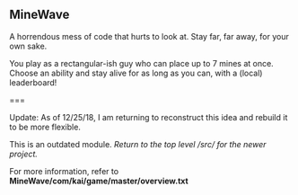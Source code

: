 ## MineWave
A horrendous mess of code that hurts to look at. Stay far, far away, for your own sake.

You play as a rectangular-ish guy who can place up to 7 mines at once. Choose an ability and stay alive for as long as you can, with a (local) leaderboard!


===

Update: As of 12/25/18, I am returning to reconstruct this idea and rebuild it to be more flexible. 

This is an outdated module. *Return to the top level /src/ for the newer project.*

For more information, refer to **MineWave/com/kai/game/master/overview.txt**